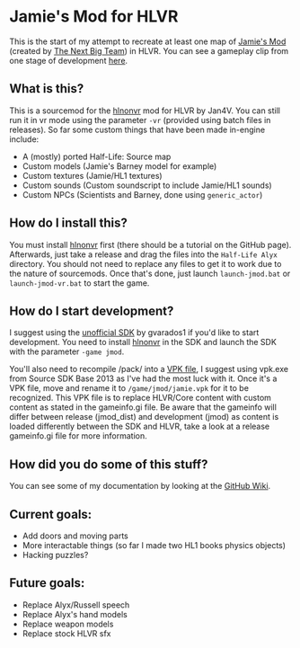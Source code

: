 # Jamie's Mod for HLVR
This is the start of my attempt to recreate at least one map of [Jamie's Mod](https://www.moddb.com/mods/jamies-mod) (created by [The Next Big Team](https://thenextbig.team/)) in HLVR.
You can see a gameplay clip from one stage of development [here](https://www.youtube.com/watch?v=JMqgsJd87hE).

## What is this?
This is a sourcemod for the [hlnonvr](https://github.com/Jan4V/hlnonvr) mod for HLVR by Jan4V. You can still run it in vr mode using the parameter ``-vr`` (provided using batch files in releases). So far some custom things that have been made in-engine include:
* A (mostly) ported Half-Life: Source map
* Custom models (Jamie's Barney model for example)
* Custom textures (Jamie/HL1 textures)
* Custom sounds (Custom soundscript to include Jamie/HL1 sounds)
* Custom NPCs (Scientists and Barney, done using ``generic_actor``)

## How do I install this?
You must install [hlnonvr](https://github.com/Jan4V/hlnonvr) first (there should be a tutorial on the GitHub page). Afterwards, just take a release and drag the files into the ``Half-Life Alyx`` directory. You should not need to replace any files to get it to work due to the nature of sourcemods. Once that's done, just launch ``launch-jmod.bat`` or ``launch-jmod-vr.bat`` to start the game.

## How do I start development?
I suggest using the [unofficial SDK](https://github.com/gvarados1/Half-Life-Alyx-SDK) by gvarados1 if you'd like to start development. You need to install [hlnonvr](https://github.com/Jan4V/hlnonvr) in the SDK and launch the SDK with the parameter ``-game jmod``.

You'll also need to recompile /pack/ into a [VPK file](https://developer.valvesoftware.com/wiki/VPK), I suggest using vpk.exe from Source SDK Base 2013 as I've had the most luck with it. Once it's a VPK file, move and rename it to ``/game/jmod/jamie.vpk`` for it to be recognized. This VPK file is to replace HLVR/Core content with custom content as stated in the gameinfo.gi file. Be aware that the gameinfo will differ between release (jmod_dist) and development (jmod) as content is loaded differently between the SDK and HLVR, take a look at a release gameinfo.gi file for more information.

## How did you do some of this stuff?
You can see some of my documentation by looking at the [GitHub Wiki](https://github.com/TeamPopplio/jmod-hlvr/wiki/).

## Current goals:
* Add doors and moving parts
* More interactable things (so far I made two HL1 books physics objects)
* Hacking puzzles?

## Future goals:
* Replace Alyx/Russell speech
* Replace Alyx's hand models
* Replace weapon models
* Replace stock HLVR sfx
